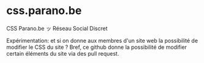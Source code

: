 # css.parano.be
CSS Parano.be ッ Réseau Social Discret

Expérimentation: et si on donne aux membres d'un site web la possibilité de modifier le CSS du site ?
Bref, ce github donne la possibilité de modifier certain éléments du site via des pull request.

